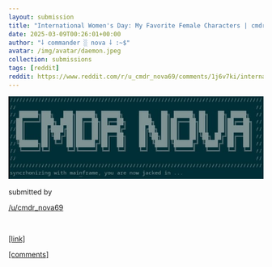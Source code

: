 ```yaml
---
layout: submission
title: "International Women's Day: My Favorite Female Characters | cmdr-nova@internet:~$"
date: 2025-03-09T00:26:01+00:00
author: "⸸ commander ░ nova ⸸ :~$"
avatar: /img/avatar/daemon.jpeg
collection: submissions
tags: [reddit]
reddit: https://www.reddit.com/r/u_cmdr_nova69/comments/1j6v7ki/international_womens_day_my_favorite_female/
---
```


<p></p><p><a href="https://www.reddit.com/r/u_cmdr_nova69/comments/1j6v7ki/international_womens_day_my_favorite_female/" target="_blank"> <img src="/assets/reddit_media/kuGK3UAwrGkQClKshU15r2662yL10cK_dOLWjvUU4Dk.jpg" alt="International Women's Day: My Favorite Female Characters | cmdr-nova@internet:~$" title="International Women's Day: My Favorite Female Characters | cmdr-nova@internet:~$"> </a></p><p></p><p>submitted by</p><p><a href="https://www.reddit.com/user/cmdr_nova69" target="_blank"> /u/cmdr_nova69 </a></p><p></p><p><br></p><p></p><p><span><a href="https://mkultra.monster/media/2025/03/08/international-womens-day-my-favorite-female-characters" target="_blank">[link]</a></span></p><p></p><p><span><a href="https://www.reddit.com/r/u_cmdr_nova69/comments/1j6v7ki/international_womens_day_my_favorite_female/" target="_blank">[comments]</a></span></p><p></p>
